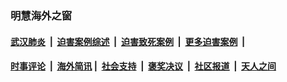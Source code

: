 
### 明慧海外之窗

####  [武汉肺炎](indexes/365.md?t=02241900) &nbsp;|&nbsp;  [迫害案例综述](indexes/328.md?t=02241900) &nbsp;|&nbsp; [迫害致死案例](indexes/277.md?t=02241900)  &nbsp;|&nbsp; [更多迫害案例](indexes/81.md?t=02241900)  &nbsp;|&nbsp; 
####  [时事评论](indexes/19.md?t=02241900) &nbsp;|&nbsp; [海外简讯](indexes/245.md?t=02241900)&nbsp;|&nbsp;  [社会支持](indexes/140.md?t=02241900) &nbsp;|&nbsp; [褒奖决议](indexes/282.md?t=02241900) &nbsp;|&nbsp; [社区报道](indexes/91.md?t=02241900)  &nbsp;|&nbsp; [天人之间](indexes/78.md?t=02241900) 

